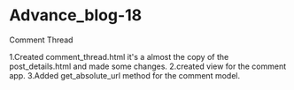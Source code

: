 # Advance_blog-18
Comment Thread

1.Created comment_thread.html it's a almost the copy of the post_details.html and made some changes.
2.created view for the comment app.
3.Added get_absolute_url method for the comment model.

